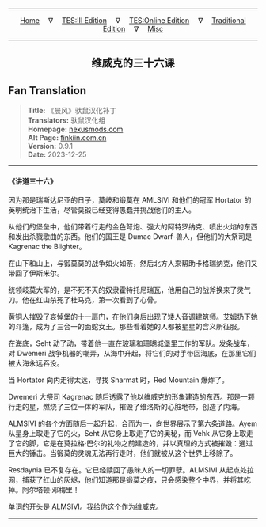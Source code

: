 
---

<!-- Jekyll Page Links -->

<center>
<a href="../../../../../index.html">Home</a>
&emsp;&nabla;&emsp;
<a href="../../../../index-tes3.html">TES:III Edition</a>
&emsp;&nabla;&emsp;
<a href="../../../../index-teso.html">TES:Online Edition</a>
&emsp;&nabla;&emsp;
<a href="../../../../index-traditional.html">Traditional Edition</a>
&emsp;&nabla;&emsp;
<a href="../../../../index-misc.html">Misc</a>
</center>

<!-- Markdown Body Below: -->

---

<center>
<h2><span style="font-family:SimSun">维威克的三十六课</span></h2>
</center>

## Fan Translation

> __Title:__ 《晨风》驮鼠汉化补丁\
> __Translators:__ ﻿驮鼠汉化组\
> __Homepage:__ [nexusmods.com][1]\
> __Alt Page:__ [finkiin.com.cn][2]\
> __Version:__ 0.9.1\
> __Date:__ 2023-12-25

[1]: https://www.nexusmods.com/morrowind/mods/53885
[2]: https://finkiin.com.cn/d/1153

---

#### 《讲道三十六》

因为那是瑞斯达尼亚的日子，莫岐和锻莫在 AMLSIVI 和他们的冠军 Hortator 的英明统治下生活，尽管莫锻已经变得愚蠢并挑战他们的主人。

从他们的堡垒中，他们带着行走的金色弩炮、强大的阿特罗纳克、喷出火焰的东西和发出杀戮歌曲的东西。他们的国王是 Dumac Dwarf-兽人，但他们的大祭司是 Kagrenac the Blighter。

在山下和山上，与锻莫莫的战争如火如荼，然后北方人来帮助卡格瑞纳克，他们又带回了伊斯米尔。

统领岐莫大军的，是不死不灭的奴隶霍特托尼瑞瓦，他用自己的战斧换来了灵气刀。他在红山杀死了杜马克，第一次看到了心骨。

黄铜人摧毁了哀悼堡的十一扇门，在他们身后出现了矮人音调建筑师。艾姆扔下她的斗篷，成为了三合一的面蛇女王。那些看着她的人都被星星的含义所征服。

在海底，Seht 动了动，带着他一直在玻璃和珊瑚城堡里工作的军队。发条战车，对 Dwemeri 战争机器的嘲弄，从海中升起，将它们的对手带回海底，在那里它们被大海永远吞没。

当 Hortator 向内走得太远，寻找 Sharmat 时，Red Mountain 爆炸了。

 Dwemeri 大祭司 Kagrenac 随后透露了他以维威克的形象建造的东西。那是一颗行走的星，燃烧了三位一体的军队，摧毁了维洛斯的心脏地带，创造了内海。

ALMSIVI 的各个方面随后一起升起，合而为一，向世界展示了第六条道路。Ayem 从星身上取走了它的火，Seht 从它身上取走了它的奥秘，而 Vehk 从它身上取走了它的脚，它是在莫拉格·巴尔的礼物之前建造的，并以真理的方式被摧毁：通过巨大的锤击。当锻莫的灵魂无法再行走时，他们就被从这个世界上移除了。

Resdaynia 已不复存在。它已经赎回了愚昧人的一切罪孽。ALMSIVI 从起点处拉网，捕获了红山的灰烬，他们知道那是锻莫之疫，只会感染整个中界，并将其吃掉。阿尔塔顿·邓梅里！

单词的开头是 ALMSIVI。我给你这个作为维威克。

---
